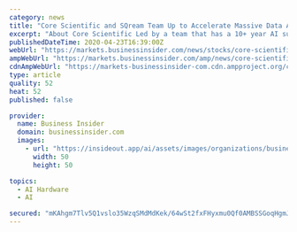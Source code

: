 ```yaml
---
category: news
title: "Core Scientific and SQream Team Up to Accelerate Massive Data Analytics on GPU Cloud for Data Scientists"
excerpt: "About Core Scientific Led by a team that has a 10+ year AI success story, Core Scientific provides custom hosting solutions at scale. To learn more, visit www.corescientific.com. View original content to download multimedia:https://www.prnewswire.com/news-releases/core-scientific-and-sqream-team-up-to-accelerate-massive-data-analytics-on-gpu ..."
publishedDateTime: 2020-04-23T16:39:00Z
webUrl: "https://markets.businessinsider.com/news/stocks/core-scientific-and-sqream-team-up-to-accelerate-massive-data-analytics-on-gpu-cloud-for-data-scientists-1029123856"
ampWebUrl: "https://markets.businessinsider.com/amp/news/core-scientific-and-sqream-team-up-to-accelerate-massive-data-analytics-on-gpu-cloud-for-data-scientists-1029123856"
cdnAmpWebUrl: "https://markets-businessinsider-com.cdn.ampproject.org/c/s/markets.businessinsider.com/amp/news/core-scientific-and-sqream-team-up-to-accelerate-massive-data-analytics-on-gpu-cloud-for-data-scientists-1029123856"
type: article
quality: 52
heat: 52
published: false

provider:
  name: Business Insider
  domain: businessinsider.com
  images:
    - url: "https://insideout.app/ai/assets/images/organizations/businessinsider.com-50x50.jpg"
      width: 50
      height: 50

topics:
  - AI Hardware
  - AI

secured: "mKAhgm7Tlv5Q1vslo35WzqSMdMdKek/64wSt2fxFHyxmu0Qf0AMBSSGoqHgmJxGyc1AMGdzVyOxIIyzimGMBYIUgJa0KIUa1zzVdUf+NkhBHwq8qMT8YOmpM4DagQYkJ23XaShipThUKsABdzf23c9pj1tl4gk7Tx1Sk+vKuGnACwsLNtkaFHrR7R5RSYyJKJVebAjV6tfwTybvpPJmGyj1KbOiKisX//6yy/aWmg6WtPbvRzbxZ/wfPHnn+PYVgF/rYoHA20id0j9efK5jBa/Jgsqv7L/QwNZ88Kc+SCpWwmxu6/qPD3O7Dqctqe1PhLElLf8R6PpELUPMlDw/6AyV4VBSy9RTSetoJYIm/K/1q9wleVDHGySo0lBOShPAiOSzKCu/9F7BRT8bDeEk3/0t1eYhzn49K03J6Jz9cSCeop2jIncph4PvgjBiYVm/5r7buHesInzR7iv1p3gu6zOwCQ2ujD0J6B3dFALgfzq0=;d3F56Nt+dWovkL/dld/p7A=="
---
```


